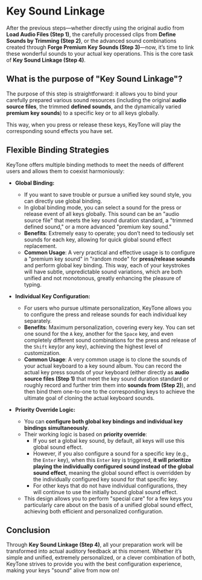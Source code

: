 # Key Sound Linkage

After the previous steps—whether directly using the original audio from **Load Audio Files (Step 1)**, the carefully processed clips from **Define Sounds by Trimming (Step 2)**, or the advanced sound combinations created through **Forge Premium Key Sounds (Step 3)**—now, it’s time to link these wonderful sounds to your actual key operations. This is the core task of **Key Sound Linkage (Step 4)**.

## What is the purpose of "Key Sound Linkage"?

The purpose of this step is straightforward: it allows you to bind your carefully prepared various sound resources (including the original **audio source files**, the trimmed **defined sounds**, and the dynamically varied **premium key sounds**) to a specific key or to all keys globally.

This way, when you press or release these keys, KeyTone will play the corresponding sound effects you have set.

## Flexible Binding Strategies

KeyTone offers multiple binding methods to meet the needs of different users and allows them to coexist harmoniously:

* **Global Binding:**
  * If you want to save trouble or pursue a unified key sound style, you can directly use global binding.
  * In global binding mode, you can select a sound for the press or release event of all keys globally. This sound can be an "audio source file" that meets the key sound duration standard, a "trimmed defined sound," or a more advanced "premium key sound."
  * **Benefits**: Extremely easy to operate; you don’t need to tediously set sounds for each key, allowing for quick global sound effect replacement.
  * **Common Usage**: A very practical and effective usage is to configure a "premium key sound" in "random mode" for **press/release sounds** and perform global key binding. This way, each of your keystrokes will have subtle, unpredictable sound variations, which are both unified and not monotonous, greatly enhancing the pleasure of typing.

* **Individual Key Configuration:**
  * For users who pursue ultimate personalization, KeyTone allows you to configure the press and release sounds for each individual key separately.
  * **Benefits**: Maximum personalization, covering every key. You can set one sound for the `A` key, another for the `Space` key, and even completely different sound combinations for the press and release of the `Shift` key(or any key), achieving the highest level of customization.
  * **Common Usage**: A very common usage is to clone the sounds of your actual keyboard to a key sound album. You can record the actual key press sounds of your keyboard (either directly as **audio source files (Step 1)** that meet the key sound duration standard or roughly record and further trim them into **sounds from (Step 2)**), and then bind them one-to-one to the corresponding keys to achieve the ultimate goal of cloning the actual keyboard sounds.

* **Priority Override Logic:**
  * You can **configure both global key bindings and individual key bindings simultaneously**.
  * Their working logic is based on **priority override**:
    * If you set a global key sound, by default, all keys will use this global sound effect.
    * However, if you also configure a sound for a specific key (e.g., the `Enter` key), when this `Enter` key is triggered, **it will prioritize playing the individually configured sound instead of the global sound effect**, meaning the global sound effect is overridden by the individually configured key sound for that specific key.
    * For other keys that do not have individual configurations, they will continue to use the initially bound global sound effect.
  * This design allows you to perform "special care" for a few keys you particularly care about on the basis of a unified global sound effect, achieving both efficient and personalized configuration.

## Conclusion

Through **Key Sound Linkage (Step 4)**, all your preparation work will be transformed into actual auditory feedback at this moment. Whether it’s simple and unified, extremely personalized, or a clever combination of both, KeyTone strives to provide you with the best configuration experience, making your keys "sound" alive from now on!